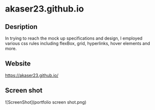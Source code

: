 # akaser23.github.io

## Desription
In trying to reach the mock up specifications and design, I employed various css rules including flexBox, grid, hyperlinks, hover elements and more. 

## Website
https://akaser23.github.io/

## Screen shot
![ScreenShot](portfolio screen shot.png)
